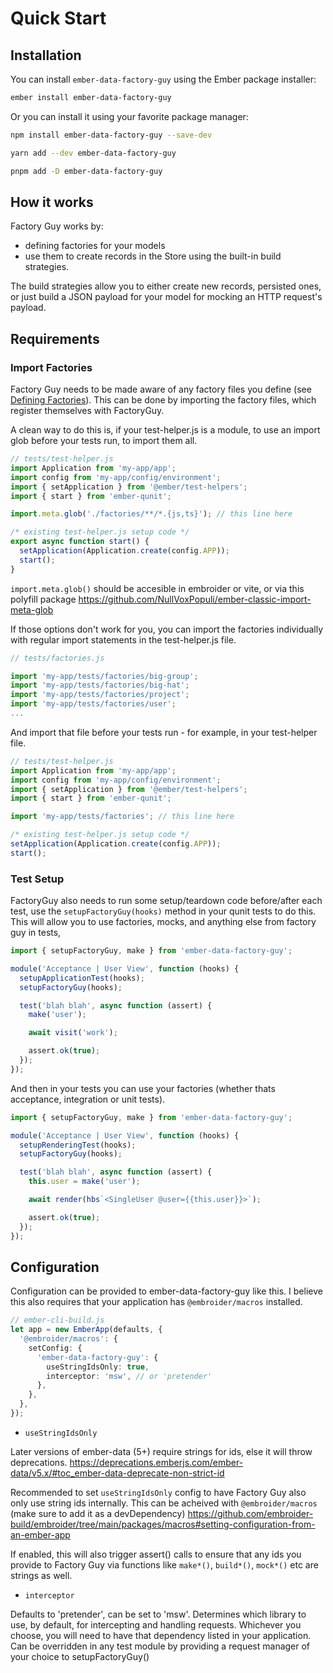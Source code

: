 # Quick Start

## Installation

You can install `ember-data-factory-guy` using the Ember package installer:

```bash
ember install ember-data-factory-guy
```

Or you can install it using your favorite package manager:

```bash
npm install ember-data-factory-guy --save-dev
```

```bash
yarn add --dev ember-data-factory-guy
```

```bash
pnpm add -D ember-data-factory-guy
```

## How it works

Factory Guy works by:

- defining factories for your models
- use them to create records in the Store using the built-in build strategies.

The build strategies allow you to either create new records, persisted ones, or just build a JSON payload for your model
for mocking an HTTP request's payload.

## Requirements

### Import Factories

Factory Guy needs to be made aware of any factory files you define (see [Defining Factories](defining-factories.md)). This can be done by importing the factory files, which register themselves with FactoryGuy.

A clean way to do this is, if your test-helper.js is a module, to use an import glob before your tests run, to import them all.

```js
// tests/test-helper.js
import Application from 'my-app/app';
import config from 'my-app/config/environment';
import { setApplication } from '@ember/test-helpers';
import { start } from 'ember-qunit';

import.meta.glob('./factories/**/*.{js,ts}'); // this line here

/* existing test-helper.js setup code */
export async function start() {
  setApplication(Application.create(config.APP));
  start();
}
```

`import.meta.glob()` should be accesible in embroider or vite, or via this polyfill package https://github.com/NullVoxPopuli/ember-classic-import-meta-glob

If those options don't work for you, you can import the factories individually with regular import statements in the test-helper.js file.

```js
// tests/factories.js

import 'my-app/tests/factories/big-group';
import 'my-app/tests/factories/big-hat';
import 'my-app/tests/factories/project';
import 'my-app/tests/factories/user';
...
```

And import that file before your tests run - for example, in your test-helper file.

```js
// tests/test-helper.js
import Application from 'my-app/app';
import config from 'my-app/config/environment';
import { setApplication } from '@ember/test-helpers';
import { start } from 'ember-qunit';

import 'my-app/tests/factories'; // this line here

/* existing test-helper.js setup code */
setApplication(Application.create(config.APP));
start();
```

### Test Setup

FactoryGuy also needs to run some setup/teardown code before/after each test, use the `setupFactoryGuy(hooks)` method in your qunit tests to do this. This will allow you to use factories, mocks, and anything else from factory guy in tests,

```js
import { setupFactoryGuy, make } from 'ember-data-factory-guy';

module('Acceptance | User View', function (hooks) {
  setupApplicationTest(hooks);
  setupFactoryGuy(hooks);

  test('blah blah', async function (assert) {
    make('user');

    await visit('work');

    assert.ok(true);
  });
});
```

And then in your tests you can use your factories (whether thats acceptance, integration or unit tests).

```js
import { setupFactoryGuy, make } from 'ember-data-factory-guy';

module('Acceptance | User View', function (hooks) {
  setupRenderingTest(hooks);
  setupFactoryGuy(hooks);

  test('blah blah', async function (assert) {
    this.user = make('user');

    await render(hbs`<SingleUser @user={{this.user}}>`);

    assert.ok(true);
  });
});
```

## Configuration

Configuration can be provided to ember-data-factory-guy like this. I believe this also requires that your application
has `@embroider/macros` installed.

```ts
// ember-cli-build.js
let app = new EmberApp(defaults, {
  '@embroider/macros': {
    setConfig: {
      'ember-data-factory-guy': {
        useStringIdsOnly: true,
        interceptor: 'msw', // or 'pretender'
      },
    },
  },
});
```

- `useStringIdsOnly`

Later versions of ember-data (5+) require strings for ids, else it will throw deprecations.
https://deprecations.emberjs.com/ember-data/v5.x/#toc_ember-data-deprecate-non-strict-id

Recommended to set `useStringIdsOnly` config to have Factory Guy also only use string ids internally. This can be
acheived with `@embroider/macros` (make sure to add it as a devDependency)
https://github.com/embroider-build/embroider/tree/main/packages/macros#setting-configuration-from-an-ember-app

If enabled, this will also trigger assert() calls to ensure that any ids you provide to Factory Guy via functions like
`make*()`, `build*()`, `mock*()` etc are strings as well.

- `interceptor`

Defaults to 'pretender', can be set to 'msw'. Determines which library to use, by default, for intercepting and handling
requests. Whichever you choose, you will need to have that dependency listed in your application. Can be overridden in
any test module by providing a request manager of your choice to setupFactoryGuy()
